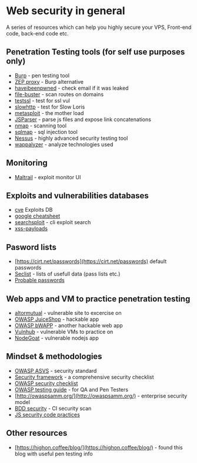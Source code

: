 # Web security in general
A series of resources which can help you highly secure your VPS, Front-end code, back-end code etc.

## Penetration Testing tools (for self use purposes **only**)
- [Burp](https://portswigger.net) - pen testing tool
- [ZEP proxy](https://github.com/zaproxy/zaproxy) - Burp alternative
- [haveibeenpwned](https://haveibeenpwned.com/) - check email if it was leaked
- [file-buster](https://github.com/henshin/filebuster) - scan routes on domains
- [testssl](https://testssl.sh/) - test for ssl vul
- [slowhttp](https://github.com/shekyan/slowhttptest) - test for Slow Loris
- [metasploit](https://www.metasploit.com/) - the mother load
- [JSParser](https://github.com/nahamsec/JSParser) - parse js files and expose link concatenations
- [nmap](https://nmap.org/) - scanning tool
- [sqlmap](http://sqlmap.org/) - sql injection tool
- [Nessus](https://www.tenable.com/products/nessus/nessus-professional) - highly advanced security testing tool
- [wappalyzer](https://www.wappalyzer.com/) - analyze technologies used

## Monitoring
- [Maltrail](https://github.com/stamparm/maltrail) - exploit monitor UI

## Exploits and vulnerabilities databases
- [cve](https://www.cvedetails.com) Exploits DB
- [google cheatsheet](https://www.exploit-db.com/google-hacking-database)
- [searchsploit](https://www.exploit-db.com/searchsploit) - cli exploit search
- [xss-payloads](http://www.xss-payloads.com/index.html)

## Pasword lists
- [https://cirt.net/passwords](https://cirt.net/passwords) default passwords
- [Seclist](https://github.com/danielmiessler/SecLists) - lists of usefull data (pass lists etc.)
- [Probable passwords](https://github.com/berzerk0/Probable-Wordlists)

## Web apps and VM to practice penetration testing
- [altormutual](http://altoromutual.com/) - vulnerable site to excercise on
- [OWASP JuiceShop](https://github.com/bkimminich/juice-shop) - hackable app
- [OWASP bWAPP](http://www.itsecgames.com/) - another hackable web app
- [Vulnhub](https://www.vulnhub.com/) - vulnerable VMs to practice on
- [NodeGoat](https://github.com/OWASP/NodeGoat) - vulnerable nodejs app

## Mindset & methodologies 
- [OWASP ASVS](https://www.owasp.org/index.php/Category:OWASP_Application_Security_Verification_Standard_Project) - security standard
- [Security framework](https://www.securityknowledgeframework.org/) - a comprehensive security checklist
- [OWASP security checklist](https://www.owasp.org/index.php/File:OWASP_SCP_Quick_Reference_Guide_v2.pdf) 
- [OWASP testing guide](https://www.owasp.org/index.php/OWASP_Testing_Guide_v4_Table_of_Contents) - for QA and Pen Testers
- [http://owaspsamm.org/](http://owaspsamm.org/) - enterprise security model
- [BDD security](https://continuumsecurity.net/bdd-security/) - CI security scan
- [JS security code practices](https://checkmarx.gitbooks.io/js-scp/input-validation/data-types/files.html)


## Other resources
- [https://highon.coffee/blog/](https://highon.coffee/blog/) - found this blog with useful pen testing info

